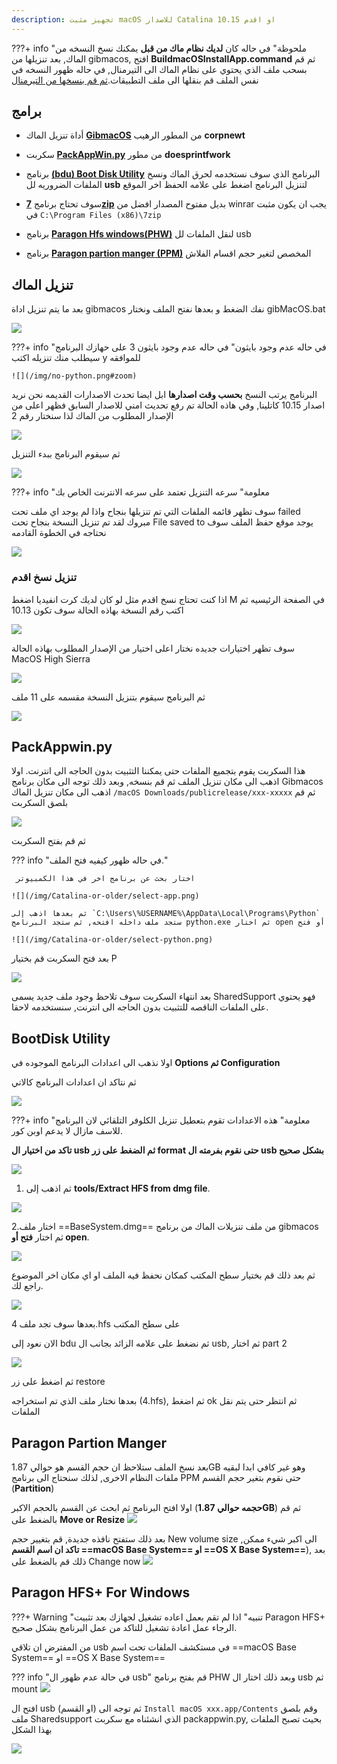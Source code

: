 ```yaml
---
description: تجهيز مثبت macOS للاصدار Catalina 10.15 او اقدم
---
```


???+ info "ملحوظة"
	في حاله كان **لديك نظام ماك من قبل** يمكنك نسخ النسخه من الماك, بعد تنزيلها من gibmacos, افتح **BuildmacOSInstallApp.command** ثم قم بسحب ملف الذي يحتوي على نظام الماك الى التيرمنال, في حاله ظهور النسخه في نفس الملف قم بنقلها الى ملف التطبيقات.[ثم قم بنسخها من التيرمنال](https://forum.هاكنتوش.com/t/topic/121)

## برامج

- أداة تنزيل الماك  **[GibmacOS](https://github.com/corpnewt/gibMacOS)** من المطور الرهيب **corpnewt**

- سكربت **[PackAppWin.py](https://github.com/doesprintfwork/MakeInstallmacOS)** من مطور **doesprintfwork** 

- برنامج **[(bdu) Boot Disk Utility](http://cvad-mac.narod.ru/index/bootdiskutility_exe/0-5)** البرنامج الذي سوف نستخدمه لحرق الماك ونسخ الملفات الضروريه لل **usb**
لتنزيل البرنامج اضغط على علامه الحفظ اخر الموقع

- سوف تحتاج برنامج **[7zip](https://www.7-zip.org/)** بديل مفتوح المصدار افضل من winrar يجب ان يكون مثبت في `C:\Program Files (x86)\7zip` 

- برنامج **[Paragon Hfs windows(PHW)](https://www.paragon-software.com/home/hfs-windows/)** لنقل الملفات لل usb

- برنامج **[Paragon partion manger (PPM)](https://www.paragon-software.com/free/pm-express/#)** المخصص لتغير حجم اقسام الفلاش

## تنزيل الماك

بعد ما يتم تنزيل اداة gibmacos نفك الضغط و بعدها نفتح الملف ونختار gibMacOS.bat

![](/img/Catalina-or-older/gibMacOS.png#zoom)

???+ info "في حاله عدم وجود بايثون"
	في حاله عدم وجود بايثون 3 على حهازك البرنامج سيطلب منك تنزيله اكتب y للموافقه

	![](/img/no-python.png#zoom)

البرنامج يرتب النسخ **بحسب وقت اصدارها** ابل ايضا تحدث الاصدارات القديمه نحن نريد اصدار 10.15 كاتلينا, وفي هاذه الحالة تم رفع تحديث امني للاصدار السابق فظهر اعلى من الإصدار المطلوب من الماك لذا سنختار رقم 2

![](/img/Catalina-or-older/system-list.png#zoom)

ثم سيقوم البرنامج ببدء التنزيل

![](/img/Catalina-or-older/g-download.png#zoom)

???+ info "معلومة"
    سرعه التنزيل تعتمد على سرعه الانترنت الخاص بك

سوف تظهر قائمه الملفات التي تم تنزيلها بنجاح واذا لم يوجد اي ملف تحت failed مبروك لقد تم تنزيل النسخة بنجاح تحت File saved to
يوجد موقع حفظ الملف سوف نحتاجه في الخطوة القادمه

![](/img/Catalina-or-older/g-done.png#zoom)

### تنزيل نسخ اقدم

اذا كنت تحتاج نسخ اقدم مثل لو كان لديك كرت انفيديا اضغط M في الصفحة الرئيسيه ثم اكتب رقم النسخة بهاذه الحالة سوف تكون 10.13

![](/img/Catalina-or-older/old-ver.png#zoom)

سوف تظهر اختيارات جديده نختار اعلى اختيار من الإصدار المطلوب بهاذه الحالة MacOS High Sierra

![](/img/Catalina-or-older/g-old-list.png#zoom)

ثم البرنامج سيقوم بتنزيل النسخة مقسمه على 11 ملف

![](/img/Catalina-or-older/g-download.png#zoom)

## PackAppwin.py

هذا السكربت يقوم بتجميع الملفات حتى يمكننا التثبيت بدون الحاجه الى انترنت.
اولا اذهب الى مكان تنزيل الملف ثم قم بنسخه, وبعد ذلك توجه الى مكان برنامج Gibmacos 
اذهب الى مكان تنزيل الماك `/macOS Downloads/publicrelease/xxx-xxxxx` ثم قم بلصق السكربت

![](/img/Catalina-or-older/packappwin-paste.png)

ثم قم بفتح السكربت

??? info "في حاله ظهور كيفيه فتح الملف."
    
     اختار بحث عن برنامج اخر في هذا الكمبيوتر
    
    ![](/img/Catalina-or-older/select-app.png)

    ثم بعدها اذهب إلى `C:\Users\%USERNAME%\AppData\Local\Programs\Python` ستجد ملف داخله افتحه, ثم ستجد البرنامج python.exe ثم اختار open أو فتح 

    ![](/img/Catalina-or-older/select-python.png)

بعد فتح السكربت قم بختيار P

![](/img/Catalina-or-older/menu.png)

بعد انتهاء السكربت سوف تلاحظ وجود ملف جديد يسمى SharedSupport فهو يحتوي على الملفات الناقصه للتثبيت بدون الحاجه الى انترنت, سنستخدمه لاحقا.

## BootDisk Utility

اولا نذهب الى اعدادات البرنامج الموجوده في **Options ثم Configuration**

ثم نتاكد ان اعدادات البرنامج كالاتي

![](/img/Catalina-or-older/BDU-Config.png#zoom)

???+ info "معلومة"
	هذه الاعدادات تقوم بتعطيل تنزيل الكلوفر التلقائي لان البرنامج للاسف مازال لا يدعم اوبن كور.

**تاكد من اختيار ال usb ثم الضغط على زر format حتى نقوم بفرمته ال usb بشكل صحيح**

![](/img/Catalina-or-older/bdu-format.png)

1. ثم اذهب إلى **tools/Extract HFS from dmg file**.

![](/img/Catalina-or-older/BDU-Extract.png#zoom)

2.اختار ملف ==BaseSystem.dmg== من ملف تنزيلات الماك من برنامج gibmacos ثم اختار **فتح أو open**.

![](/img/Catalina-or-older/BDU-Basesystemdmg.png#zoom)

ثم بعد ذلك قم بختيار سطح المكتب كمكان نحفظ فيه الملف او اي مكان اخر الموضوع راجع لك.

![](/img/Catalina-or-older/BDU-Desktop.png#zoom)

بعدها سوف تجد ملف 4.hfs على سطح المكتب

الان نعود إلى bdu ثم نضغط على علامه الزائد بجانب ال usb, ثم اختار part 2

![](/img/Catalina-or-older/BDU-USB.png#zoom)

ثم اضغط على زر restore
 
بعدها نختار ملف الذي تم استخراجه (4.hfs), ثم اضغط ok ثم انتظر حتى يتم نقل الملفات

## Paragon Partion Manger

بعد نسخ الملف ستلاحظ ان حجم القسم هو حوالي 1.87GB وهو غير كافي ابدا لبقيه ملفات النظام الاخرى, لذلك سنحتاج الى برنامج PPM حتى نقوم بتغير حجم القسم (**Partition**)

اولا افتح البرنامج ثم ابحث عن القسم بالحجم الاكبر (**حجمه حوالي 1.87GB**) ثم قم بالضغط على **Move or Resize**
![](/img/Catalina-or-older/PPM-select.png#zoom)

بعد ذلك ستفتح نافذه جديدة, قم بتغيير حجم New volume size الى اكبر شيء ممكن, **تاكد ان اسم القسم ==macOS Base System== او ==OS X Base System==**), بعد ذلك قم بالضغط على Change now
![](/img/Catalina-or-older/PPM-Resize.png#zoom)

## Paragon HFS+ For Windows

???+ Warning "تنبيه"
	اذا لم تقم بعمل اعاده تشغيل لجهازك بعد تثبيت Paragon HFS+ الرجاء عمل اعادة تشغيل للتاكد من عمل البرنامج بشكل صحيح.

من المفترض ان تلاقي usb في مستكشف الملفات تحت اسم ==macOS Base System== او ==OS X Base System==

??? info "في حالة عدم ظهور ال usb"
	قم بفتح برنامج PHW وبعد ذلك اختار ال usb ثم mount 
	![](/img/Catalina-or-older/PHW-Mount.png#zoom)

افتح ال usb (او القسم) ثم توجه الى  `Install macOS xxx.app/Contents`  وقم بلصق ملف Sharedsupport الذي انشئناه مع سكربت packappwin.py, بحيث تصبح الملفات بهذا الشكل 

![](/img/Catalina-or-older/USB-paste.png#zoom)



